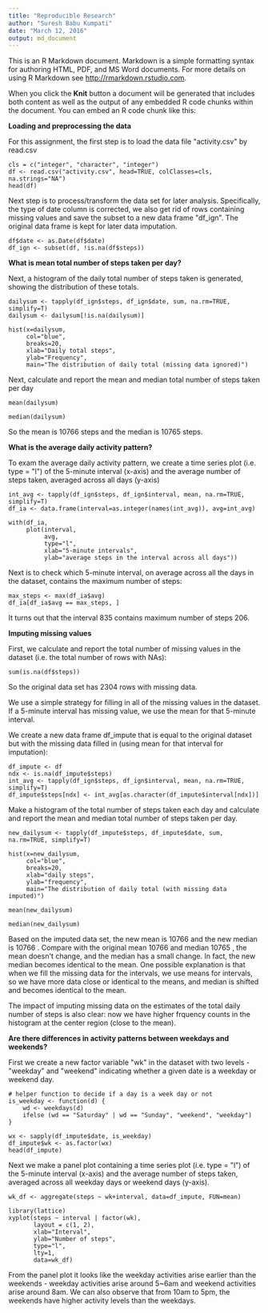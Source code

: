 ```yaml
---
title: "Reproducible Research"
author: "Suresh Babu Kumpati"
date: "March 12, 2016"
output: md_document
---
```


This is an R Markdown document. Markdown is a simple formatting syntax for authoring HTML, PDF, and MS Word documents. For more details on using R Markdown see <http://rmarkdown.rstudio.com>.

When you click the **Knit** button a document will be generated that includes both content as well as the output of any embedded R code chunks within the document. You can embed an R code chunk like this:

**Loading and preprocessing the data**

For this assignment, the first step is to load the data file "activity.csv" by read.csv


```{r, echo=TRUE}
cls = c("integer", "character", "integer")
df <- read.csv("activity.csv", head=TRUE, colClasses=cls, na.strings="NA")
head(df)
```
Next step is to process/transform the data set for later analysis. Specifically, the type of date column is corrected, we also get rid of rows containing missing values and save the subset to a new data frame "df_ign". The original data frame is kept for later data imputation. 

```{r, echo=TRUE}
df$date <- as.Date(df$date)
df_ign <- subset(df, !is.na(df$steps))
```

**What is mean total number of steps taken per day?**

Next, a histogram of the daily total number of steps taken is generated, showing the distribution of these totals.

```{r, echo=TRUE}
dailysum <- tapply(df_ign$steps, df_ign$date, sum, na.rm=TRUE, simplify=T)
dailysum <- dailysum[!is.na(dailysum)]

hist(x=dailysum,
     col="blue",
     breaks=20,
     xlab="Daily total steps",
     ylab="Frequency",
     main="The distribution of daily total (missing data ignored)")
```


Next, calculate and report the mean and median total number of steps taken per day

```{r, echo=TRUE}
mean(dailysum)

```
```{r, echo=TRUE}
median(dailysum)

```
So the mean is 10766 steps and the median is 10765 steps.

**What is the average daily activity pattern?**

To exam the average daily activity pattern, we create a time series plot (i.e. type = "l") of the 5-minute interval (x-axis) and the average number of steps taken, averaged across all days (y-axis)

```{r, echo=TRUE}
int_avg <- tapply(df_ign$steps, df_ign$interval, mean, na.rm=TRUE, simplify=T)
df_ia <- data.frame(interval=as.integer(names(int_avg)), avg=int_avg)

with(df_ia,
     plot(interval,
          avg,
          type="l",
          xlab="5-minute intervals",
          ylab="average steps in the interval across all days"))
```


Next is to check which 5-minute interval, on average across all the days in the dataset, contains the maximum number of steps:

```{r, echo=TRUE}
max_steps <- max(df_ia$avg)
df_ia[df_ia$avg == max_steps, ]

```
It turns out that the interval 835 contains maximum number of steps 206.

**Imputing missing values**

First, we calculate and report the total number of missing values in the dataset (i.e. the total number of rows with NAs):


```{r, echo=TRUE}
sum(is.na(df$steps))

```

So the original data set has 2304 rows with missing data.

We use a simple strategy for filling in all of the missing values in the dataset. If a 5-minute interval has missing value, we use the mean for that 5-minute interval.

We create a new data frame df_impute that is equal to the original dataset but with the missing data filled in (using mean for that interval for imputation):

```{r, echo=TRUE}
df_impute <- df
ndx <- is.na(df_impute$steps)
int_avg <- tapply(df_ign$steps, df_ign$interval, mean, na.rm=TRUE, simplify=T)
df_impute$steps[ndx] <- int_avg[as.character(df_impute$interval[ndx])]

```
Make a histogram of the total number of steps taken each day and calculate and report the mean and median total number of steps taken per day.

```{r, echo=TRUE}
new_dailysum <- tapply(df_impute$steps, df_impute$date, sum, na.rm=TRUE, simplify=T)

hist(x=new_dailysum,
     col="blue",
     breaks=20,
     xlab="daily steps",
     ylab="frequency",
     main="The distribution of daily total (with missing data imputed)")
```
```{r}
mean(new_dailysum)
```

```{r}
median(new_dailysum)
```

Based on the imputed data set, the new mean is 10766 and the new median is 10766 . Compare with the original mean 10766 and median 10765 , the mean doesn't change, and the median has a small change. In fact, the new median becomes identical to the mean. One possible explanation is that when we fill the missing data for the intervals, we use means for intervals, so we have more data close or identical to the means, and median is shifted and becomes identical to the mean.

The impact of imputing missing data on the estimates of the total daily number of steps is also clear: now we have higher frquency counts in the histogram at the center region (close to the mean).

**Are there differences in activity patterns between weekdays and weekends?**

First we create a new factor variable "wk" in the dataset with two levels - "weekday" and "weekend" indicating whether a given date is a weekday or weekend day.


```{r, echo=TRUE}
# helper function to decide if a day is a week day or not
is_weekday <- function(d) {
    wd <- weekdays(d)
    ifelse (wd == "Saturday" | wd == "Sunday", "weekend", "weekday")
}

wx <- sapply(df_impute$date, is_weekday)
df_impute$wk <- as.factor(wx)
head(df_impute)
```

Next we make a panel plot containing a time series plot (i.e. type = "l") of the 5-minute interval (x-axis) and the average number of steps taken, averaged across all weekday days or weekend days (y-axis).

```{r, echo=TRUE}
wk_df <- aggregate(steps ~ wk+interval, data=df_impute, FUN=mean)

library(lattice)
xyplot(steps ~ interval | factor(wk),
       layout = c(1, 2),
       xlab="Interval",
       ylab="Number of steps",
       type="l",
       lty=1,
       data=wk_df)
```

From the panel plot it looks like the weekday activities arise earlier than the weekends - weekday activities arise around 5~6am and weekend activities arise around 8am. We can also observe that from 10am to 5pm, the weekends have higher activity levels than the weekdays.

